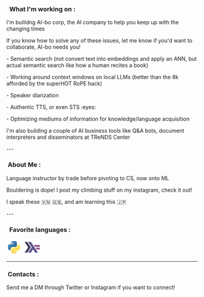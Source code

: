 ### &nbsp; What I'm working on :

<p>I'm builidng AI-bo corp, the AI company to help you keep up with the changing times</p>
<p>If you know how to solve any of these issues, let me know if you'd want to collaborate, AI-bo needs you!</p>

<p> - Semantic search (not convert text into embeddings and apply an ANN, but actual semantic search like how a human recites a book)</p>

<p> - Working around context windows on local LLMs (better than the 8k afforded by the superHOT RoPE hack)

<p> - Speaker diarization</p>

<p> - Authentic TTS, or even STS :eyes:</p>

<p> - Optimizing mediums of information for knowledge/language acquisition</p>

<p>I'm also building a couple of AI business tools like Q&A bots, document interpreters and disseminators at TReNDS Center</p>
---

### &nbsp;About Me :
<p>Language instructor by trade before pivoting to CS, now onto ML</p>
<p>Bouldering is dope! I post my climbing stuff on my instagram, check it out!</p>
<p>I speak these 🇻🇳 🇬🇧, and am learning this 🇯🇵</p>
---

### &nbsp; Favorite languages :
<p>
<img src="https://github.com/devicons/devicon/blob/master/icons/python/python-original.svg" title="Python" alt="Python" width="40" height="40"/>&nbsp;
<img src="https://github.com/devicons/devicon/blob/master/icons/haskell/haskell-original.svg" title="Haskell" alt="Haskell" width="40" height="40"/>&nbsp;
</p>

---

### &nbsp;Contacts :
<p>Send me a DM through Twitter or Instagram if you want to connect!</p>
